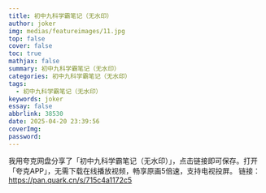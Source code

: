 ```yaml
---
title: 初中九科学霸笔记（无水印）
author: joker
img: medias/featureimages/11.jpg
top: false
cover: false
toc: true
mathjax: false
summary: 初中九科学霸笔记（无水印）
categories: 初中九科学霸笔记（无水印）
tags:
  - 初中九科学霸笔记（无水印）
keywords: joker
essay: false
abbrlink: 38530
date: 2025-04-20 23:39:56
coverImg:
password:
---
```


我用夸克网盘分享了「初中九科学霸笔记（无水印）」，点击链接即可保存。打开「夸克APP」，无需下载在线播放视频，畅享原画5倍速，支持电视投屏。
链接：https://pan.quark.cn/s/715c4a1172c5
